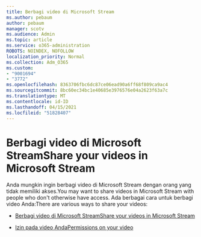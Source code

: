 ```yaml
---
title: Berbagi video di Microsoft Stream
ms.author: pebaum
author: pebaum
manager: scotv
ms.audience: Admin
ms.topic: article
ms.service: o365-administration
ROBOTS: NOINDEX, NOFOLLOW
localization_priority: Normal
ms.collection: Adm_O365
ms.custom:
- "9001694"
- "3772"
ms.openlocfilehash: 8363706fbc6dc87ce06ead90a6ff68f809ca9ac4
ms.sourcegitcommit: 8bc60ec34bc1e40685e3976576e04a2623f63a7c
ms.translationtype: MT
ms.contentlocale: id-ID
ms.lasthandoff: 04/15/2021
ms.locfileid: "51828407"
---
```

# <a name="share-your-videos-in-microsoft-stream"></a><span data-ttu-id="9ca02-102">Berbagi video di Microsoft Stream</span><span class="sxs-lookup"><span data-stu-id="9ca02-102">Share your videos in Microsoft Stream</span></span>

<span data-ttu-id="9ca02-103">Anda mungkin ingin berbagi video di Microsoft Stream dengan orang yang tidak memiliki akses.</span><span class="sxs-lookup"><span data-stu-id="9ca02-103">You may want to share videos in Microsoft Stream with people who don't otherwise have access.</span></span> <span data-ttu-id="9ca02-104">Ada berbagai cara untuk berbagi video Anda:</span><span class="sxs-lookup"><span data-stu-id="9ca02-104">There are various ways to share your videos:</span></span>

- [<span data-ttu-id="9ca02-105">Berbagi video di Microsoft Stream</span><span class="sxs-lookup"><span data-stu-id="9ca02-105">Share your videos in Microsoft Stream</span></span>](https://docs.microsoft.com/stream/portal-share-video)

- [<span data-ttu-id="9ca02-106">Izin pada video Anda</span><span class="sxs-lookup"><span data-stu-id="9ca02-106">Permissions on your video</span></span>](https://docs.microsoft.com/stream/portal-share-video#permissions-on-your-video)
